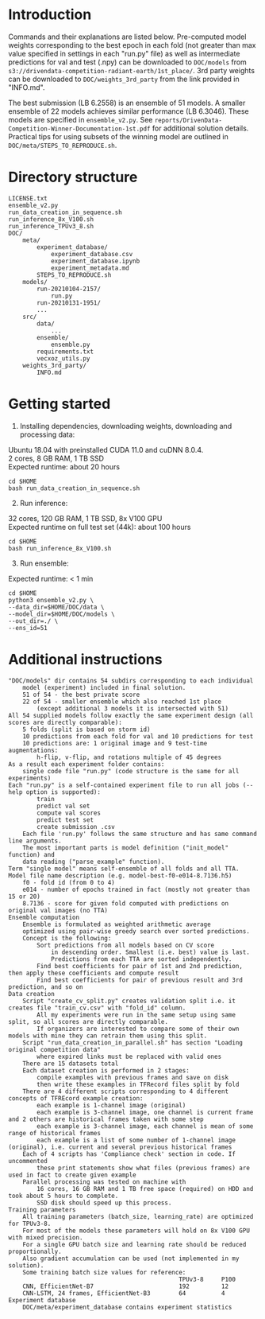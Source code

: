 # Introduction

Commands and their explanations are listed below. Pre-computed model weights corresponding to the best epoch in each fold (not greater than max value specified in settings in each "run.py" file) as well as intermediate predictions for val and test (.npy) can be downloaded to `DOC/models` from `s3://drivendata-competition-radiant-earth/1st_place/`. 3rd party weights can be downloaded to `DOC/weights_3rd_party` from the link provided in "INFO.md".

The best submission (LB 6.2558) is an ensemble of 51 models. A smaller ensemble of 22 models achieves similar performance (LB 6.3046). These models are specified in `ensemble_v2.py`. See `reports/DrivenData-Competition-Winner-Documentation-1st.pdf` for additional solution details. Practical tips for using subsets of the winning model are outlined in `DOC/meta/STEPS_TO_REPRODUCE.sh`.

# Directory structure

```
LICENSE.txt
ensemble_v2.py
run_data_creation_in_sequence.sh
run_inference_8x_V100.sh
run_inference_TPUv3_8.sh
DOC/
    meta/
        experiment_database/
            experiment_database.csv
            experiment_database.ipynb
            experiment_metadata.md
        STEPS_TO_REPRODUCE.sh
    models/
        run-20210104-2157/
            run.py
        run-20210131-1951/
        ...
    src/
        data/
            ...
        ensemble/
            ensemble.py
        requirements.txt
        vecxoz_utils.py
    weights_3rd_party/
        INFO.md
```

# Getting started

1. Installing dependencies, downloading weights, downloading and processing data:  

Ubuntu 18.04 with preinstalled CUDA 11.0 and cuDNN 8.0.4.  
2 cores, 8 GB RAM, 1 TB SSD  
Expected runtime: about 20 hours  

```
cd $HOME
bash run_data_creation_in_sequence.sh
```

2. Run inference:  

32 cores, 120 GB RAM, 1 TB SSD, 8x V100 GPU  
Expected runtime on full test set (44k): about 100 hours  

```
cd $HOME
bash run_inference_8x_V100.sh
```

3. Run ensemble:  

Expected runtime: < 1 min  

```
cd $HOME
python3 ensemble_v2.py \
--data_dir=$HOME/DOC/data \
--model_dir=$HOME/DOC/models \
--out_dir=./ \
--ens_id=51
```


# Additional instructions  

```
"DOC/models" dir contains 54 subdirs corresponding to each individual
    model (experiment) included in final solution.
    51 of 54 - the best private score
    22 of 54 - smaller ensemble which also reached 1st place
        (except additional 3 models it is intersected with 51)
All 54 supplied models follow exactly the same experiment design (all scores are directly comparable):
    5 folds (split is based on storm id)
    10 predictions from each fold for val and 10 predictions for test
    10 predictions are: 1 original image and 9 test-time augmentations:
        h-flip, v-flip, and rotations multiple of 45 degrees
As a result each experiment folder contains:
    single code file "run.py" (code structure is the same for all experiments)
Each "run.py" is a self-contained experiment file to run all jobs (--help option is supported):
        train
        predict val set
        compute val scores
        predict test set
        create submission .csv
    Each file 'run.py' follows the same structure and has same command line arguments.
    The most important parts is model definition ("init_model" function) and
    data reading ("parse_example" function).
Term "single model" means self-ensemble of all folds and all TTA.
Model file name description (e.g. model-best-f0-e014-8.7136.h5)
    f0 - fold id (from 0 to 4)
    e014 - number of epochs trained in fact (mostly not greater than 15 or 20)
    8.7136 - score for given fold computed with predictions on original val images (no TTA)
Ensemble computation
    Ensemble is formulated as weighted arithmetic average
    optimized using pair-wise greedy search over sorted predictions.
    Concept is the following:
        Sort predictions from all models based on CV score
            in descending order. Smallest (i.e. best) value is last.
            Predictions from each TTA are sorted independently.
        Find best coefficients for pair of 1st and 2nd prediction, then apply these coefficients and compute result
        Find best coefficients for pair of previous result and 3rd prediction, and so on
Data creation
    Script "create_cv_split.py" creates validation split i.e. it creates file "train_cv.csv" with "fold_id" column.
        All my experiments were run in the same setup using same split, so all scores are directly comparable.
        If organizers are interested to compare some of their own models with mine they can retrain them using this split.
    Script "run_data_creation_in_parallel.sh" has section "Loading original competition data"
        where expired links must be replaced with valid ones
    There are 15 datasets total
    Each dataset creation is performed in 2 stages:
        compile examples with previous frames and save on disk
        then write these examples in TFRecord files split by fold
    There are 4 different scripts corresponding to 4 different concepts of TFREcord example creation:
        each example is 1-channel image (original)
        each example is 3-channel image, one channel is current frame and 2 others are historical frames taken with some step
        each example is 3-channel image, each channel is mean of some range of historical frames
        each example is a list of some number of 1-channel image (original), i.e. current and several previous historical frames
    Each of 4 scripts has 'Compliance check' section in code. If uncommented
        these print statements show what files (previous frames) are used in fact to create given example
    Parallel processing was tested on machine with
        16 cores, 16 GB RAM and 1 TB free space (required) on HDD and took about 5 hours to complete.
        SSD disk should speed up this process.
Training parameters
    All training parameters (batch_size, learning_rate) are optimized for TPUv3-8.
    For most of the models these parameters will hold on 8x V100 GPU with mixed precision.
    For a single GPU batch size and learning rate should be reduced proportionally.
    Also gradient accumulation can be used (not implemented in my solution).
    Some training batch size values for reference:
                                                TPUv3-8     P100
    CNN, EfficientNet-B7                        192         12
    CNN-LSTM, 24 frames, EfficientNet-B3        64          4
Experiment database
    DOC/meta/experiment_database contains experiment statistics
```

